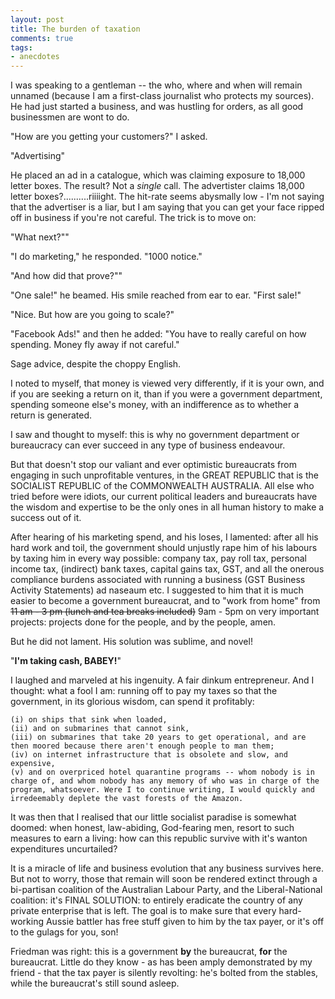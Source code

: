 ```yaml
---
layout: post
title: The burden of taxation
comments: true
tags:
- anecdotes
---
```


I was speaking to a gentleman -- the who, where and when will remain unnamed (because I am a first-class journalist who protects my sources). He had just started a business, and was hustling for orders, as all good businessmen are wont to do. 

"How are you getting your customers?" I asked.

"Advertising"

He placed an ad in a catalogue, which was claiming exposure to 18,000 letter boxes. The result? Not a *single* call. The advertister claims 18,000 letter boxes?..........riiiight. The hit-rate seems abysmally low - I'm not saying that the advertiser is a liar, but I am saying that you can get your face ripped off in business if you're not careful. The trick is to move on:

"What next?""

"I do marketing," he responded. "1000 notice."

"And how did that prove?""

"One sale!" he beamed. His smile reached from ear to ear. "First sale!"

"Nice. But how are you going to scale?"

"Facebook Ads!" and then he added: "You have to really careful on how spending. Money fly away if not careful."

Sage advice, despite the choppy English.

I noted to myself, that money is viewed very differently, if it is your own, and if you are seeking a return on it, than if you were a government department, spending someone else's money, with an indifference as to whether a return is generated. 

I saw and thought to myself: this is why no government department or bureaucracy can ever succeed in any type of business endeavour. 

But that doesn't stop our valiant and ever optimistic bureaucrats from engaging in such unprofitable ventures, in the GREAT REPUBLIC that is the SOCIALIST REPUBLIC of the COMMONWEALTH AUSTRALIA. All else who tried before were idiots, our current political leaders and bureaucrats have the wisdom and expertise to be the only ones in all human history to make a success out of it. 

After hearing of his marketing spend, and his loses, I lamented: after all his hard work and toil, the government should unjustly rape him of his labours by taxing him in every way possible: company tax, pay roll tax, personal income tax, (indirect) bank taxes, capital gains tax, GST, and all the onerous compliance burdens associated with running a business (GST Business Activity Statements) ad naseaum etc. I suggested to him that it is much easier to become a government bureaucrat, and to "work from home" from 
~~11 am - 3 pm (lunch and tea breaks included)~~ 9am - 5pm  on very important projects: projects done for the people, and by the people, amen. 

But he did not lament. His solution was sublime, and novel!

"**I'm taking cash, BABEY!**"

I laughed and marveled at his ingenuity. A fair dinkum entrepreneur. And I thought: what a fool I am: running off to pay my taxes so that the government, in its glorious wisdom, can spend it profitably: 

    (i) on ships that sink when loaded, 
    (ii) and on submarines that cannot sink, 
    (iii) on submarines that take 20 years to get operational, and are then moored because there aren't enough people to man them; 
    (iv) on internet infrastructure that is obsolete and slow, and expensive, 
    (v) and on overpriced hotel quarantine programs -- whom nobody is in charge of, and whom nobody has any memory of who was in charge of the program, whatsoever. Were I to continue writing, I would quickly and irredeemably deplete the vast forests of the Amazon.

It was then that I realised that our little socialist paradise is somewhat doomed: when honest, law-abiding, God-fearing men, resort to such measures to earn a living: how can this republic survive with it's wanton expenditures uncurtailed? 

It is a miracle of life and business evolution that any business survives here. But not to worry, those that remain will soon be rendered extinct through a bi-partisan coalition of the Australian Labour Party, and the Liberal-National coalition: it's FINAL SOLUTION: to entirely eradicate the country of any private enterprise that is left. The goal is to make sure that every hard-working Aussie battler has free stuff given to him by the tax payer, or it's off to the gulags for you,  son!

Friedman was right: this is a government **by** the bureaucrat, **for** the bureaucrat. Little do they know - as has been amply demonstrated by my friend - that the tax payer is silently revolting: he's bolted from the stables, while the bureaucrat's still sound asleep.